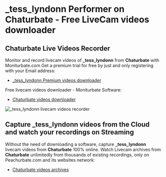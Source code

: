 # _tess_lyndonn Performer on Chaturbate - Free LiveCam videos downloader

## Chaturbate Live Videos Recorder

Monitor and record livecam videos of **_tess_lyndonn** from **Chaturbate** with Moniturbate.com
Get a premium trial for free by just and only registering with your Email address:
* [_tess_lyndonn Premium videos downloader](https://moniturbate.com/request-demo-licence-key.html)

Free livecam videos downloader - Moniturbate Software:
* [Chaturbate videos downloader](https://moniturbate.com/moniturbate-download-software.html)

![_tess_lyndonn livecam videos recorder](https://peachurnet.com/templates/moniturbate-software.png)


## Capture _tess_lyndonn videos from the Cloud and watch your recordings on Streaming

Without the need of downloading a software, capture **_tess_lyndonn** livecam videos from **Chaturbate** 100% online.
Watch Livecam archives from **Chaturbate** unlimitedly from thousands of existing recordings, only on Peachurbate.com and its websites network:
* [Chaturbate videos archives](https://peachurnet.com/)